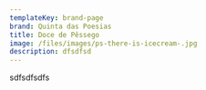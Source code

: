 ```yaml
---
templateKey: brand-page
brand: Quinta das Poesias
title: Doce de Pêssego
image: /files/images/ps-there-is-icecream-.jpg
description: dfsdfsd
---
```

sdfsdfsdfs
